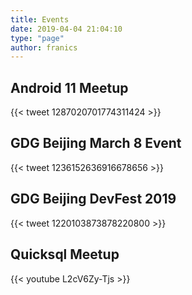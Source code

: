 ```yaml
---
title: Events
date: 2019-04-04 21:04:10
type: "page"
author: franics
---
```


## Android 11 Meetup

{{< tweet 1287020701774311424 >}}

## GDG Beijing March 8 Event

{{< tweet 1236152636916678656 >}}

## GDG Beijing DevFest 2019

{{< tweet 1220103873878220800 >}}

## Quicksql Meetup

{{< youtube L2cV6Zy-Tjs >}}